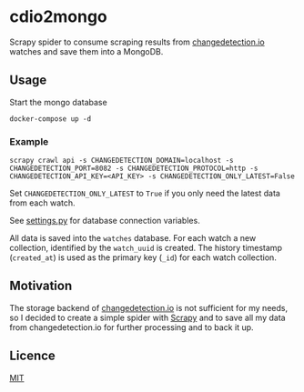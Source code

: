 # cdio2mongo
Scrapy spider to consume scraping results from [changedetection.io](https://github.com/dgtlmoon/changedetection.io) watches and save them into a MongoDB.

## Usage

Start the mongo database

```shell
docker-compose up -d
```

### Example

```shell
scrapy crawl api -s CHANGEDETECTION_DOMAIN=localhost -s CHANGEDETECTION_PORT=8082 -s CHANGEDETECTION_PROTOCOL=http -s CHANGEDETECTION_API_KEY=<API_KEY> -s CHANGEDETECTION_ONLY_LATEST=False
```

Set `CHANGEDETECTION_ONLY_LATEST` to `True` if you only need the latest data from each watch.

See [settings.py](cdio2mongo/settings.py) for database connection variables.


All data is saved into the `watches` database. For each watch a new collection, identified by the `watch_uuid` is
created. The history timestamp (`created_at`) is used as the primary key (`_id`) for each watch collection.

## Motivation

The storage backend of [changedetection.io](https://github.com/dgtlmoon/changedetection.io) is not sufficient for my
needs, so I decided to create a simple spider with [Scrapy](https://github.com/scrapy/scrapy) and to save all my data
from changedetection.io for further processing and to back it up.

## Licence

[MIT](LICENSE)
